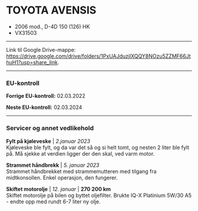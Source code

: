 # TOYOTA AVENSIS
* 2006 mod., D-4D 150 (126) HK
* VX31503 

---
Link til Google Drive-mappe: https://drive.google.com/drive/folders/1PxUAJduzjlXQQY8NOzu5ZZMF66JthuH1?usp=share_link. 

---
### EU-kontroll

**Forrige EU-kontroll:** 02.03.2022

**Neste EU-kontroll:** 02.03.2024

---
### Servicer og annet vedlikehold

**Fylt på kjøleveske** | *2.januar 2023* <br>
Kjøleveske ble fylt, og da var det så og si helt tomt, og nesten 2 liter ble fylt på. Må sjekke at verdien ligger der den skal, ved varm motor.

**Strammet håndbrekk** | *5. januar 2023* <br>
Strammet håndbrekket med strammemutteren med tilgang fra midtkonsollen. Enkel operasjon, den fungerer. 

**Skiftet motorolje** | *12. januar* | **270 200 km** <br>
Skiftet motorolje på bilen og byttet oljefilter. Brukte IQ-X Platinium 5W/30 A5 - endte opp med rundt 6-7 liter ny olje. 
